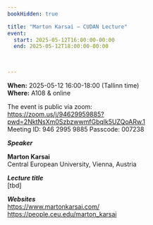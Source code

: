 ```yaml
---
bookHidden: true

title: "Marton Karsai – CUDAN Lecture"
event:
  start: 2025-05-12T16:00:00-00:00
  end: 2025-05-12T18:00:00-00:00
  


---
```


**When:** 2025-05-12 16:00-18:00 (Tallinn time)   
**Where:** A108 & online  

The event is public via zoom:   
https://zoom.us/j/94629959885?pwd=2NktNsXm0SzbzwwmfGbqlk5UZQoARw.1  
Meeting ID: 946 2995 9885 Passcode: 007238  

<!--more-->
***Speaker***  

**Marton Karsai**  
Central European University, Vienna, Austria    

***Lecture title***  
[tbd]

***Websites***  
https://www.martonkarsai.com/  
https://people.ceu.edu/marton_karsai  

